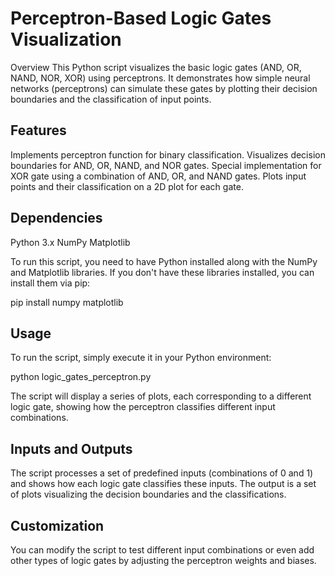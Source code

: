 # Perceptron-Based Logic Gates Visualization
Overview
This Python script visualizes the basic logic gates (AND, OR, NAND, NOR, XOR) using perceptrons. It demonstrates how simple neural networks (perceptrons) can simulate these gates by plotting their decision boundaries and the classification of input points.

## Features
Implements perceptron function for binary classification.
Visualizes decision boundaries for AND, OR, NAND, and NOR gates.
Special implementation for XOR gate using a combination of AND, OR, and NAND gates.
Plots input points and their classification on a 2D plot for each gate.
## Dependencies
Python 3.x
NumPy
Matplotlib

To run this script, you need to have Python installed along with the NumPy and Matplotlib libraries. If you don't have these libraries installed, you can install them via pip:

pip install numpy matplotlib


## Usage
To run the script, simply execute it in your Python environment:

python logic_gates_perceptron.py

The script will display a series of plots, each corresponding to a different logic gate, showing how the perceptron classifies different input combinations.

## Inputs and Outputs
The script processes a set of predefined inputs (combinations of 0 and 1) and shows how each logic gate classifies these inputs. The output is a set of plots visualizing the decision boundaries and the classifications.

## Customization
You can modify the script to test different input combinations or even add other types of logic gates by adjusting the perceptron weights and biases.
